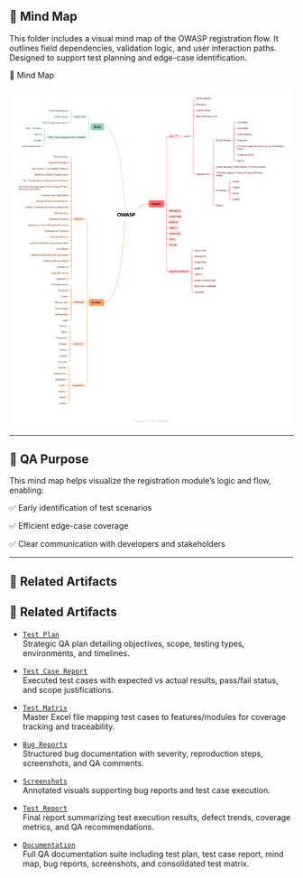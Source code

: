 ## 🧠 Mind Map

This folder includes a visual mind map of the OWASP registration flow. It outlines field dependencies, validation logic, and user interaction paths. Designed to support test planning and edge-case identification.

📸 Mind Map  


![Mind Map](mind_map_of_owasp.png)

---
## 🎯 QA Purpose

This mind map helps visualize the registration module’s logic and flow, enabling:

✅ Early identification of test scenarios

✅ Efficient edge-case coverage

✅ Clear communication with developers and stakeholders


---

## 🔗 Related Artifacts

## 🔗 Related Artifacts

- [`Test Plan`](../Test%20Plan/README.md)  
  Strategic QA plan detailing objectives, scope, testing types, environments, and timelines.

- [`Test Case Report`](../Test%20Case%20Report/README.md)  
  Executed test cases with expected vs actual results, pass/fail status, and scope justifications.

- [`Test Matrix`](../Test%20Matrix/README.md)  
  Master Excel file mapping test cases to features/modules for coverage tracking and traceability.

- [`Bug Reports`](../Bug%20Reports/README.md)  
  Structured bug documentation with severity, reproduction steps, screenshots, and QA comments.

- [`Screenshots`](../Screenshots/README.md)  
  Annotated visuals supporting bug reports and test case execution.

- [`Test Report`](../Test%20Case%20Report/README.md)  
  Final report summarizing test execution results, defect trends, coverage metrics, and QA recommendations.

- [`Documentation`](../Documentation/README.md)  
  Full QA documentation suite including test plan, test case report, mind map, bug reports, screenshots, and consolidated test matrix.
